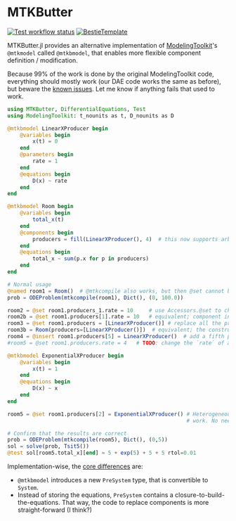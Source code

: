 # MTKButter

[![Test workflow status](https://github.com/cstjean/MTKButter.jl/actions/workflows/Test.yml/badge.svg?branch=main)](https://github.com/cstjean/MTKButter.jl/actions/workflows/Test.yml?query=branch%3Amain)
[![BestieTemplate](https://img.shields.io/endpoint?url=https://raw.githubusercontent.com/JuliaBesties/BestieTemplate.jl/main/docs/src/assets/badge.json)](https://github.com/JuliaBesties/BestieTemplate.jl)

MTKButter.jl provides an alternative implementation of
[ModelingToolkit](https://github.com/SciML/ModelingToolkit.jl)'s `@mtkmodel` called `@mtkbmodel`,
that enables more flexible component definition / modification.

Because 99% of the work is done by the original ModelingToolkit code, everything should mostly work
(our DAE code works the same as before), but beware the
[known issues](https://github.com/cstjean/MTKButter.jl/issues). Let me know if anything fails
that used to work.

```julia
using MTKButter, DifferentialEquations, Test
using ModelingToolkit: t_nounits as t, D_nounits as D

@mtkbmodel LinearXProducer begin
    @variables begin
        x(t) = 0
    end
    @parameters begin
        rate = 1
    end
    @equations begin
        D(x) ~ rate
    end
end

@mtkbmodel Room begin
    @variables begin
        total_x(t)
    end
    @components begin
        producers = fill(LinearXProducer(), 4)  # this now supports arbitrary Julia code
    end
    @equations begin
        total_x ~ sum(p.x for p in producers)
    end
end

# Normal usage
@named room1 = Room()  # @mtkcompile also works, but then @set cannot be used afterwards
prob = ODEProblem(mtkcompile(room1), Dict(), (0, 100.0))

room2 = @set room1.producers_1.rate = 10     # use Accessors.@set to change a parameter
room2b = @set room1.producers[1].rate = 10   # equivalent; component indexing works correctly
room3 = @set room1.producers = [LinearXProducer()] # replace all the producers with a single one
room3b = Room(producers=[LinearXProducer()])  # equivalent; the constructor can specify components
room4 = @insert room1.producers[5] = LinearXProducer()  # add a fifth producer
#room5 = @set room1.producers.rate = 4   # TODO: change the `rate` of all producers at once

@mtkbmodel ExponentialXProducer begin
    @variables begin
        x(t) = 1
    end
    @equations begin
        D(x) ~ x
    end
end

room5 = @set room1.producers[2] = ExponentialXProducer() # Heterogeneous component vectors also
                                                         # work. No need for interfaces.

# Confirm that the results are correct
prob = ODEProblem(mtkcompile(room5), Dict(), (0,5))
sol = solve(prob, Tsit5())
@test sol[room5.total_x][end] ≈ 5 + exp(5) + 5 + 5 rtol=0.01
```

Implementation-wise, the
[core differences](https://github.com/cstjean/MTKButter.jl/blob/master/src/bmodel.jl) are:
 - `@mtkbmodel` introduces a new `PreSystem` type, that is convertible to `System`.
 - Instead of storing the equations, `PreSystem` contains a closure-to-build-the-equations.
   That way, the code to replace components is more straight-forward (I think?)